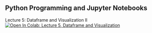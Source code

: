 ## Python Programming and Jupyter Notebooks

Lecture 5: Dataframe and Visualization II [![Open In Colab: Lecture 5, Dataframe and Visualization](https://colab.research.google.com/assets/colab-badge.svg)](https://colab.research.google.com/github/iossifov/25e_urp/blob/main/lecture_5/5_dataframe_and_viz.ipynb)
